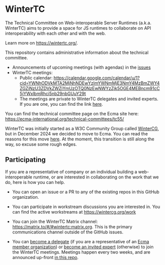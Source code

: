 # WinterTC

The Technical Committee on Web-interoperable Server Runtimes (a.k.a. WinterTC)
aims to provide a space for JS runtimes to collaborate on API interoperability
with each other and with the web.

Learn more on https://wintertc.org/.

This repository contains administrative information about the technical
committee.

- Announcements of upcoming meetings (with agendas) in the [issues][meetings]
- WinterTC meetings:
  - Public calendar: https://calendar.google.com/calendar/u/1?cid=YWNhODVkMTA2MjNhNDEwYzlmYWNmMjE3NmY4MzBmZWY4ZGZiNzU3ZDVkZWZiYmUzOTQ0NzEwNWYzZjk5OGE4MEBncm91cC5jYWxlbmRhci5nb29nbGUuY29t
  - The meetings are private to WinterTC delegates and invited experts. If you
    are one, you can find the link
    [here](https://github.com/wintercg/members-only#meeting).

You can find the technical committee page on the Ecma site here:
https://ecma-international.org/technical-committees/tc55/

WinterTC was initially started as a W3C Community Group called
[WinterCG](https://www.w3.org/community/wintercg/), but in December 2024 we
decided to move to Ecma. You can read the reasons for this move
[here][standardization]. At the moment, this transition is still along the way,
so excuse some rough edges.

## Participating

If you are a representative of company or an individual building a
web-interoperable runtime, or are interested in collaborating on the work that
we do, here is how you can help.

- You can open an issue or a PR to any of the existing repos in this GitHub
  organization.

- You can participate in workstream discussions you are interested in. You can
  find the active workstreams at https://wintercg.org/work

- You can join the WinterTC Matrix channel:
  https://matrix.to/#/#wintertc:matrix.org. This is the primary
  communications channel outside of the GitHub issues.

- You can [become a delegate][new-delegate] (if you are a representative of an
  [Ecma member organization][ecma-members]) or
  [become an invited expert][new-invited-expert] (otherwise) to join the
  WinterTC meetings. Meetings happen every two weeks, and are announced up-front
  [in this repo][meetings].

[meetings]: https://github.com/wintercg/admin/issues?q=is%3Aissue+is%3Aopen+label%3Ameeting
[new-delegate]: https://github.com/wintercg/admin/issues/new?template=new-delegate.md
[new-invited-expert]: https://github.com/wintercg/admin/issues/new?template=new-invited-expert.md
[ecma-members]: https://ecma-international.org/members/
[standardization]: ./standardization.md
